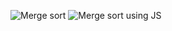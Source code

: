 ![Merge sort](https://gist.github.com/AryanGoti18/48d7c1cb3044659b851385bb4f9bb4a8)
![Merge sort using JS](https://gist.github.com/AryanGoti18/cee047aad0d314da2025c0f7319edfbf)